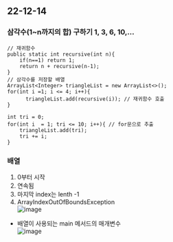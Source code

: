 ## 22-12-14
### 삼각수(1~n까지의 합) 구하기 1, 3, 6, 10,...
```
// 재귀함수
public static int recursive(int n){
	if(n==1) return 1;
	return n + recursive(n-1);
}
// 삼각수를 저장할 배열
ArrayList<Integer> triangleList = new ArrayList<>();
for(int i =1; i <= 4; i++){
	  triangleList.add(recursive(i)); // 재귀함수 호출
}

int tri = 0;
for(int i  = 1; tri <= 10; i++){ // for문으로 추출
	triangleList.add(tri);
	tri += i;
}
```

### 배열
1. 0부터 시작
2. 연속됨
3. 마지막 index는 lenth -1
4. ArrayIndexOutOfBoundsException    
![image](https://user-images.githubusercontent.com/87006912/207485814-125c9b86-a073-4b92-a280-330df7ce4e0d.png)


- 배열이 사용되는 main 메서드의 매개변수    
![image](https://user-images.githubusercontent.com/87006912/207485331-2699aba4-36d5-4355-92ac-cd371221b2bd.png)
